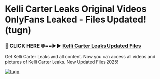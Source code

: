 # Kelli Carter Leaks Original Videos 0nlyFans Leaked - Files Updated! (tugn)

<h3>🔴 CLICK HERE 🌐==►► <a href="https://tinyurl.com/brd5kh86" rel="nofollow">Kelli Carter Leaks Updated Files</a></h3>

Get Kelli Carter Leaks and all content. Now you can access all videos and pictures of Kelli Carter Leaks. New Updated Files 2025!

[![tugn](https://i.imgur.com/K7sEzmb.gif)](https://tinyurl.com/brd5kh86)

